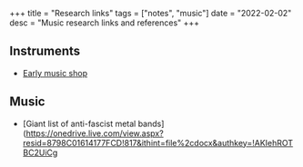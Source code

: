 +++
title = "Research links"
tags = ["notes", "music"]
date = "2022-02-02"
desc = "Music research links and references"
+++

## Instruments

- [Early music shop](https://earlymusicshop.com/)

## Music

- [Giant list of anti-fascist metal bands](https://onedrive.live.com/view.aspx?resid=8798C01614177FCD!817&ithint=file%2cdocx&authkey=!AKIehROTBC2UiCg
